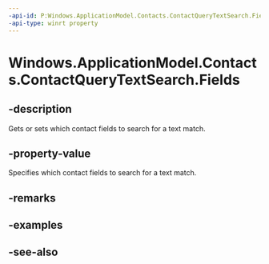 ----api-id: P:Windows.ApplicationModel.Contacts.ContactQueryTextSearch.Fields
-api-type: winrt property
---<!-- Property syntaxpublic Windows.ApplicationModel.Contacts.ContactQuerySearchFields Fields { get;  set; }--># Windows.ApplicationModel.Contacts.ContactQueryTextSearch.Fields## -descriptionGets or sets which contact fields to search for a text match.## -property-valueSpecifies which contact fields to search for a text match.## -remarks## -examples## -see-also